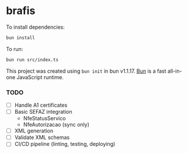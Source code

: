 # brafis

To install dependencies:

```bash
bun install
```

To run:

```bash
bun run src/index.ts
```

This project was created using `bun init` in bun v1.1.17. [Bun](https://bun.sh) is a fast all-in-one JavaScript runtime.

### TODO

- [ ] Handle A1 certificates
- [ ] Basic SEFAZ integration
  - NfeStatusServico
  - NfeAutorizacao (sync only)
- [ ] XML generation
- [ ] Validate XML schemas
- [ ] CI/CD pipeline (linting, testing, deploying)
